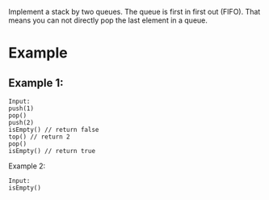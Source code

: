 Implement a stack by two queues. The queue is first in first out (FIFO). That means you can not directly pop the last element in a queue.

# Example
## Example 1:
```
Input:
push(1)
pop()
push(2)
isEmpty() // return false
top() // return 2
pop()
isEmpty() // return true
```
Example 2:
```
Input:
isEmpty()
```